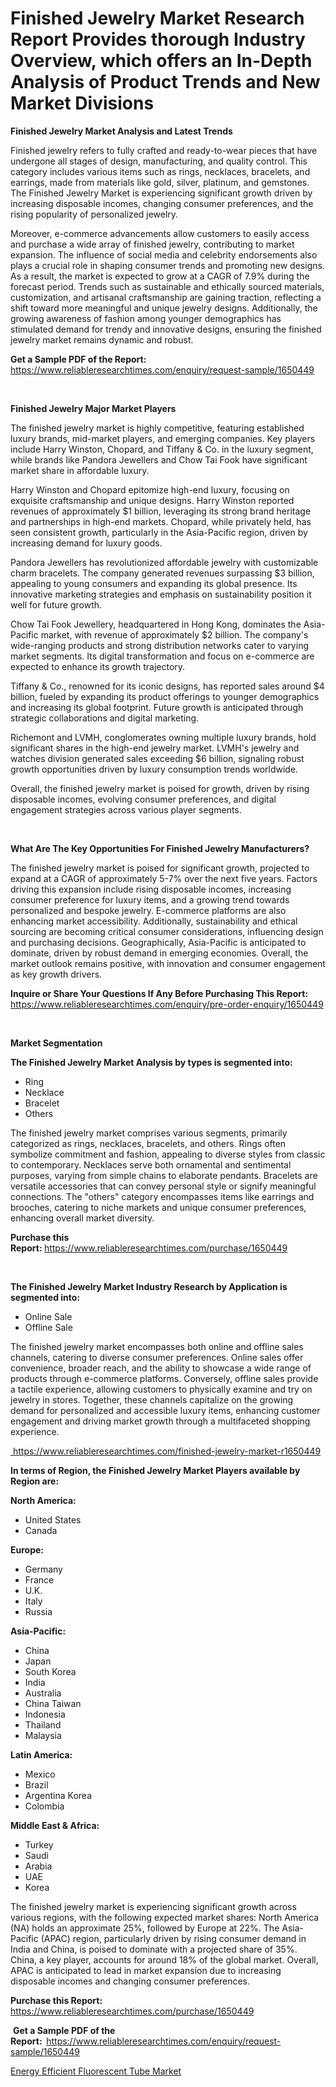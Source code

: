 <p><h1>Finished Jewelry Market Research Report Provides thorough Industry Overview, which offers an In-Depth Analysis of Product Trends and New Market Divisions</h1></p><p><strong>Finished Jewelry Market Analysis and Latest Trends</strong></p>
<p><p>Finished jewelry refers to fully crafted and ready-to-wear pieces that have undergone all stages of design, manufacturing, and quality control. This category includes various items such as rings, necklaces, bracelets, and earrings, made from materials like gold, silver, platinum, and gemstones. The Finished Jewelry Market is experiencing significant growth driven by increasing disposable incomes, changing consumer preferences, and the rising popularity of personalized jewelry. </p><p>Moreover, e-commerce advancements allow customers to easily access and purchase a wide array of finished jewelry, contributing to market expansion. The influence of social media and celebrity endorsements also plays a crucial role in shaping consumer trends and promoting new designs. As a result, the market is expected to grow at a CAGR of 7.9% during the forecast period. Trends such as sustainable and ethically sourced materials, customization, and artisanal craftsmanship are gaining traction, reflecting a shift toward more meaningful and unique jewelry designs. Additionally, the growing awareness of fashion among younger demographics has stimulated demand for trendy and innovative designs, ensuring the finished jewelry market remains dynamic and robust.</p></p>
<p><strong>Get a Sample PDF of the Report:&nbsp;</strong> <a href="https://www.reliableresearchtimes.com/enquiry/request-sample/1650449?utm_campaign=2189&utm_medium=2&utm_source=Github&utm_content=ia&utm_term=06022025&utm_id=finished-jewelry">https://www.reliableresearchtimes.com/enquiry/request-sample/1650449</a></p>
<p>&nbsp;</p>
<p><strong>Finished Jewelry Major Market Players</strong></p>
<p><p>The finished jewelry market is highly competitive, featuring established luxury brands, mid-market players, and emerging companies. Key players include Harry Winston, Chopard, and Tiffany & Co. in the luxury segment, while brands like Pandora Jewellers and Chow Tai Fook have significant market share in affordable luxury.</p><p>Harry Winston and Chopard epitomize high-end luxury, focusing on exquisite craftsmanship and unique designs. Harry Winston reported revenues of approximately $1 billion, leveraging its strong brand heritage and partnerships in high-end markets. Chopard, while privately held, has seen consistent growth, particularly in the Asia-Pacific region, driven by increasing demand for luxury goods.</p><p>Pandora Jewellers has revolutionized affordable jewelry with customizable charm bracelets. The company generated revenues surpassing $3 billion, appealing to young consumers and expanding its global presence. Its innovative marketing strategies and emphasis on sustainability position it well for future growth.</p><p>Chow Tai Fook Jewellery, headquartered in Hong Kong, dominates the Asia-Pacific market, with revenue of approximately $2 billion. The company's wide-ranging products and strong distribution networks cater to varying market segments. Its digital transformation and focus on e-commerce are expected to enhance its growth trajectory.</p><p>Tiffany & Co., renowned for its iconic designs, has reported sales around $4 billion, fueled by expanding its product offerings to younger demographics and increasing its global footprint. Future growth is anticipated through strategic collaborations and digital marketing.</p><p>Richemont and LVMH, conglomerates owning multiple luxury brands, hold significant shares in the high-end jewelry market. LVMH's jewelry and watches division generated sales exceeding $6 billion, signaling robust growth opportunities driven by luxury consumption trends worldwide.</p><p>Overall, the finished jewelry market is poised for growth, driven by rising disposable incomes, evolving consumer preferences, and digital engagement strategies across various player segments.</p></p>
<p>&nbsp;</p>
<p><strong>What Are The Key Opportunities For Finished Jewelry Manufacturers?</strong></p>
<p><p>The finished jewelry market is poised for significant growth, projected to expand at a CAGR of approximately 5-7% over the next five years. Factors driving this expansion include rising disposable incomes, increasing consumer preference for luxury items, and a growing trend towards personalized and bespoke jewelry. E-commerce platforms are also enhancing market accessibility. Additionally, sustainability and ethical sourcing are becoming critical consumer considerations, influencing design and purchasing decisions. Geographically, Asia-Pacific is anticipated to dominate, driven by robust demand in emerging economies. Overall, the market outlook remains positive, with innovation and consumer engagement as key growth drivers.</p></p>
<p><strong>Inquire or Share Your Questions If Any Before Purchasing This Report:</strong> <a href="https://www.reliableresearchtimes.com/enquiry/pre-order-enquiry/1650449?utm_campaign=2189&utm_medium=2&utm_source=Github&utm_content=ia&utm_term=06022025&utm_id=finished-jewelry">https://www.reliableresearchtimes.com/enquiry/pre-order-enquiry/1650449</a></p>
<p>&nbsp;</p>
<p><strong>Market Segmentation</strong></p>
<p><strong>The Finished Jewelry Market Analysis by types is segmented into:</strong></p>
<p><ul><li>Ring</li><li>Necklace</li><li>Bracelet</li><li>Others</li></ul></p>
<p><p>The finished jewelry market comprises various segments, primarily categorized as rings, necklaces, bracelets, and others. Rings often symbolize commitment and fashion, appealing to diverse styles from classic to contemporary. Necklaces serve both ornamental and sentimental purposes, varying from simple chains to elaborate pendants. Bracelets are versatile accessories that can convey personal style or signify meaningful connections. The "others" category encompasses items like earrings and brooches, catering to niche markets and unique consumer preferences, enhancing overall market diversity.</p></p>
<p><strong>Purchase this Report:&nbsp;</strong><a href="https://www.reliableresearchtimes.com/purchase/1650449?utm_campaign=2189&utm_medium=2&utm_source=Github&utm_content=ia&utm_term=06022025&utm_id=finished-jewelry">https://www.reliableresearchtimes.com/purchase/1650449</a></p>
<p>&nbsp;</p>
<p><strong>The Finished Jewelry Market Industry Research by Application is segmented into:</strong></p>
<p><ul><li>Online Sale</li><li>Offline Sale</li></ul></p>
<p><p>The finished jewelry market encompasses both online and offline sales channels, catering to diverse consumer preferences. Online sales offer convenience, broader reach, and the ability to showcase a wide range of products through e-commerce platforms. Conversely, offline sales provide a tactile experience, allowing customers to physically examine and try on jewelry in stores. Together, these channels capitalize on the growing demand for personalized and accessible luxury items, enhancing customer engagement and driving market growth through a multifaceted shopping experience.</p></p>
<p><a href="https://www.reliableresearchtimes.com/finished-jewelry-market-r1650449?utm_campaign=2189&utm_medium=2&utm_source=Github&utm_content=ia&utm_term=06022025&utm_id=finished-jewelry">&nbsp;https://www.reliableresearchtimes.com/finished-jewelry-market-r1650449</a></p>
<p><strong>In terms of Region, the Finished Jewelry Market Players available by Region are:</strong></p>
<p>
    <p> <strong> North America: </strong>
        <ul>
            <li>United States</li>
            <li>Canada</li>
        </ul>
        </p> 
    <p> <strong> Europe: </strong>
        <ul>
            <li>Germany</li>
            <li>France</li>
            <li>U.K.</li>
            <li>Italy</li>
            <li>Russia</li>
        </ul>
        </p> 
    <p> <strong> Asia-Pacific: </strong>
        <ul>
            <li>China</li>
            <li>Japan</li>
            <li>South Korea</li>
            <li>India</li>
            <li>Australia</li>
            <li>China Taiwan</li>
            <li>Indonesia</li>
            <li>Thailand</li>
            <li>Malaysia</li>
        </ul>
        </p> 
    <p> <strong> Latin America: </strong>
        <ul>
            <li>Mexico</li>
            <li>Brazil</li>
            <li>Argentina Korea</li>
            <li>Colombia</li>
        </ul>
        </p> 
    <p> <strong> Middle East & Africa: </strong>
        <ul>
            <li>Turkey</li>
            <li>Saudi</li>
            <li>Arabia</li>
            <li>UAE</li>
            <li>Korea</li>
        </ul>
    </p>
    </p>
<p><p>The finished jewelry market is experiencing significant growth across various regions, with the following expected market shares: North America (NA) holds an approximate 25%, followed by Europe at 22%. The Asia-Pacific (APAC) region, particularly driven by rising consumer demand in India and China, is poised to dominate with a projected share of 35%. China, a key player, accounts for around 18% of the global market. Overall, APAC is anticipated to lead in market expansion due to increasing disposable incomes and changing consumer preferences.</p></p>
<p><strong>Purchase this Report: </strong><a href="https://www.reliableresearchtimes.com/purchase/1650449?utm_campaign=2189&utm_medium=2&utm_source=Github&utm_content=ia&utm_term=06022025&utm_id=finished-jewelry">https://www.reliableresearchtimes.com/purchase/1650449</a></p>
<p>&nbsp;<strong>Get a Sample PDF of the Report:&nbsp;&nbsp;</strong><a href="https://www.reliableresearchtimes.com/enquiry/request-sample/1650449?utm_campaign=2189&utm_medium=2&utm_source=Github&utm_content=ia&utm_term=06022025&utm_id=finished-jewelry">https://www.reliableresearchtimes.com/enquiry/request-sample/1650449</a></p>
<p><strong></strong></p>
<p><p><a href="https://github.com/NargisHussain75/Market-Research-Report-List-1/blob/main/energy-efficient-fluorescent-tube-market.md?utm_campaign=2189&utm_medium=2&utm_source=Github&utm_content=ia&utm_term=06022025&utm_id=finished-jewelry">Energy Efficient Fluorescent Tube Market</a></p></p>